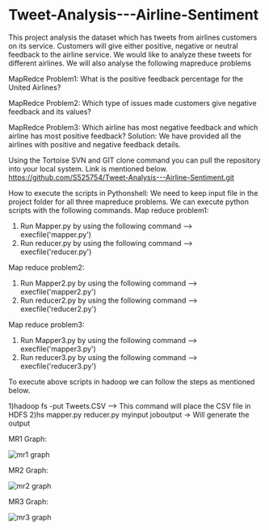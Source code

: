 # Tweet-Analysis---Airline-Sentiment
This project analysis the dataset which has tweets from airlines customers on its service.
Customers will give either positive, negative or neutral feedback to the airline service. We would like to analyze these tweets for different airlines.
We will also analyse the following mapreduce problems

MapRedce Problem1:
What is the positive feedback percentage for the United Airlines?

MapRedce Problem2:
Which type of issues made customers give negative feedback and its values?

MapRedce Problem3:
Which airline has most negative feedback and which airline has most positive feedback?
Solution:
We have provided all the airlines with positive and negative feedback details. 

Using the Tortoise SVN and GIT clone command you can pull the repository into your local system. Link is mentioned below.
https://github.com/S525754/Tweet-Analysis---Airline-Sentiment.git

How to execute the scripts in Pythonshell:
We need to keep input file in the project folder for all three mapreduce problems. We can execute python scripts with the following commands. 
Map reduce problem1:
1) Run Mapper.py by using the following command --> execfile('mapper.py')
2) Run reducer.py by using the following command --> execfile('reducer.py')

Map reduce problem2:
1) Run Mapper2.py by using the following command --> execfile('mapper2.py')
2) Run reducer2.py by using the following command --> execfile('reducer2.py')

Map reduce problem3:
1) Run Mapper3.py by using the following command --> execfile('mapper3.py')
2) Run reducer3.py by using the following command --> execfile('reducer3.py')

To execute above scripts in hadoop we can follow the steps as mentioned below.

1)hadoop fs -put Tweets.CSV -->  This command will place the CSV file in HDFS
2)hs mapper.py reducer.py myinput joboutput  -> Will generate the output

MR1 Graph:

















![mr1 graph](https://cloud.githubusercontent.com/assets/25062249/25032610/202b91ec-209b-11e7-8735-12fcc579fdf1.JPG)

MR2 Graph:


































![mr2 graph](https://cloud.githubusercontent.com/assets/25062249/25032629/5690a646-209b-11e7-88c6-429287dd90c0.JPG)

MR3 Graph:

































![mr3 graph](https://cloud.githubusercontent.com/assets/25062249/25032628/568fc0d2-209b-11e7-9609-e7ca223393bf.JPG)


